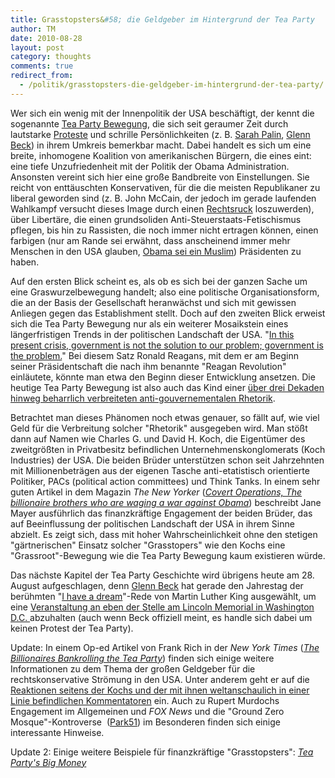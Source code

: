 ```yaml
---
title: Grasstopsters&#58; die Geldgeber im Hintergrund der Tea Party
author: TM
date: 2010-08-28
layout: post
category: thoughts
comments: true
redirect_from:
  - /politik/grasstopsters-die-geldgeber-im-hintergrund-der-tea-party/
---
```


Wer sich ein wenig mit der Innenpolitik der USA beschäftigt, der kennt die sogenannte <a href="http://en.wikipedia.org/wiki/Tea_Party_movement">Tea Party Bewegung</a>, die sich seit geraumer Zeit durch lautstarke <a href="http://www.youtube.com/watch?v=lUPMjC9mq5Y">Proteste</a> und schrille Persönlichkeiten (z. B. <a href="http://www.welt.de/politik/ausland/article9226883/Sarah-Palin-die-Koenigsmacherin-der-Republikaner.html">Sarah Palin</a>, <a href="http://www.youtube.com/watch?v=W3J_QLtYqlk">Glenn Beck</a>) in ihrem Umkreis bemerkbar macht. Dabei handelt es sich um eine breite, inhomogene Koalition von amerikanischen Bürgern, die eines eint: eine tiefe Unzufriedenheit mit der Politik der Obama Administration. Ansonsten vereint sich hier eine große Bandbreite von Einstellungen. Sie reicht von enttäuschten Konservativen, für die die meisten Republikaner zu liberal geworden sind (z. B. John McCain, der jedoch im gerade laufenden Wahlkampf versucht dieses Image durch einen <a href="http://www.politico.com/news/stories/0810/41339.html">Rechtsruck</a> loszuwerden), über Libertäre, die einen grundsoliden Anti-Steuerstaats-Fetischismus pflegen, bis hin zu Rassisten, die noch immer nicht ertragen können, einen farbigen (nur am Rande sei erwähnt, dass anscheinend immer mehr Menschen in den USA glauben, <a href="http://pewforum.org/Politics-and-Elections/Growing-Number-of-Americans-Say-Obama-is-a-Muslim.aspx#1">Obama sei ein Muslim</a>) Präsidenten zu haben.

Auf den ersten Blick scheint es, als ob es sich bei der ganzen Sache um eine Graswurzelbewegung handelt; also eine politische Organisationsform, die an der Basis der Gesellschaft heranwächst und sich mit gewissen Anliegen gegen das Establishment stellt. Doch auf den zweiten Blick erweist sich die Tea Party Bewegung nur als ein weiterer Mosaikstein eines längerfristigen Trends in der politischen Landschaft der USA. "<a href="http://www.ronaldreagan.com/sp_27.html">In this present crisis, government is not the solution to our problem; government is the problem.</a>" Bei diesem Satz Ronald Reagans, mit dem er am Beginn seiner Präsidentschaft die nach ihm benannte "Reagan Revolution" einläutete, könnte man etwa den Beginn dieser Entwicklung ansetzen. Die heutige Tea Party Bewegung ist also auch das Kind einer <a href="http://www.nytimes.com/2010/08/09/opinion/09krugman.html">über drei Dekaden hinweg beharrlich verbreiteten anti-gouvernementalen Rhetorik</a>.

Betrachtet man dieses Phänomen noch etwas genauer, so fällt auf, wie viel Geld für die Verbreitung solcher "Rhetorik" ausgegeben wird. Man stößt dann auf Namen wie Charles G. und David H. Koch, die Eigentümer des zweitgrößten in Privatbesitz befindlichen Unternehmenskonglomerats (Koch Industries) der USA. Die beiden Brüder unterstützen schon seit Jahrzehnten mit Millionenbeträgen aus der eigenen Tasche anti-etatistisch orientierte Politiker, PACs (political action committees) und Think Tanks. In einem sehr guten Artikel in dem Magazin _The New Yorker_ (_<a href="http://www.newyorker.com/reporting/2010/08/30/100830fa_fact_mayer?currentPage=1">Covert Operations, The billionaire brothers who are waging a war against Obama</a>_) beschreibt Jane Mayer ausführlich das finanzkräftige Engagement der beiden Brüder, das auf Beeinflussung der politischen Landschaft der USA in ihrem Sinne abzielt. Es zeigt sich, dass mit hoher Wahrscheinlichkeit ohne den stetigen "gärtnerischen" Einsatz solcher "Grasstopers" wie den Kochs eine "Grassroot"-Bewegung wie die Tea Party Bewegung kaum existieren würde.

Das nächste Kapitel der Tea Party Geschichte wird übrigens heute am 28. August aufgeschlagen, denn <a href="http://www.huffingtonpost.com/news/glenn-beck">Glenn Beck</a> hat gerade den Jahrestag der berühmten "<a href="http://www.youtube.com/watch?v=PbUtL_0vAJk">I have a dream</a>"-Rede von Martin Luther King ausgewählt, um eine <a href="http://abcnews.go.com/Politics/glenn-becks-rally-feature-sarah-palin-coincides-civil/story?id=11491130">Veranstaltung an eben der Stelle am Lincoln Memorial in Washington D.C. </a>abzuhalten (auch wenn Beck offiziell meint, es handle sich dabei um keinen Protest der Tea Party).

Update: In einem Op-ed Artikel von Frank Rich in der _New York Times_ (<a href="http://www.nytimes.com/2010/08/29/opinion/29rich.html?_r=1&amp;partner=rss&amp;emc=rss">_The Billionaires Bankrolling the Tea Party_</a>) finden sich einige weitere Informationen zu dem Thema der großen Geldgeber für die rechtskonservative Strömung in den USA. Unter anderem geht er auf die <a href="http://www.kochind.com/kochfacts/default.aspx">Reaktionen seitens der Kochs und der mit ihnen weltanschaulich in einer Linie befindlichen Kommentatoren</a> ein. Auch zu Rupert Murdochs Engagement im Allgemeinen und _FOX News_ und die "Ground Zero Mosque"-Kontroverse  (<a href="http://en.wikipedia.org/wiki/Park51">Park51</a>) im Besonderen finden sich einige interessante Hinweise.

Update 2: Einige weitere Beispiele für finanzkräftige "Grasstopsters": <a href="http://www.nytimes.com/2010/09/24/opinion/24fri2.html">_Tea Party's Big Money_</a>